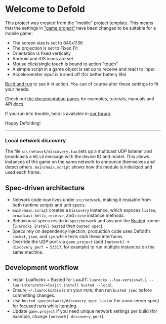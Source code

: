 # Welcome to Defold

This project was created from the "mobile" project template. This means that the settings in ["game.project"](defold://open?path=/game.project) have been changed to be suitable for a mobile game:

- The screen size is set to 640x1136
- The projection is set to Fixed Fit
- Orientation is fixed vertically
- Android and iOS icons are set
- Mouse click/single touch is bound to action "touch"
- A simple script in a game object is set up to receive and react to input
- Accelerometer input is turned off (for better battery life)

[Build and run](defold://build) to see it in action. You can of course alter these settings to fit your needs.

Check out [the documentation pages](https://defold.com/learn) for examples, tutorials, manuals and API docs.

If you run into trouble, help is available in [our forum](https://forum.defold.com).

Happy Defolding!

---

### Local network discovery

The file `src/network/discovery.lua` sets up a multicast UDP listener and broadcasts a `HELLO` message with the device ID and model. This allows instances of the game on the same network to announce themselves and detect others. `main/main.script` shows how the module is initialized and used each frame.

## Spec-driven architecture

- Network code now lives under `src/network`, making it reusable from both runtime scripts and unit specs.
- `main/main.script` creates a `Discovery` instance, which exposes `listen`, `broadcast_hello`, `receive`, and `close` instance methods.
- Behavioural specs reside in `spec/network` and assume the [Busted](https://lunarmodules.github.io/busted/) runner (`luarocks install busted` then `busted spec`).
- Specs rely on dependency injection; production code uses Defold's `socket`, `json`, and `sys` while tests stub these interfaces.
- Override the UDP port via `game.project` (add `[network]` → `discovery_port = 53317`, for example) to run multiple instances on the same machine.

## Development workflow

- Install LuaRocks + Busted for LuaJIT: `luarocks --lua-version=5.1 --lua-interpreter=luajit install busted --local`.
- Ensure `~/.luarocks/bin` is on your `PATH`, then run `busted spec` before committing changes.
- Use `busted spec/network/discovery_spec.lua` (or the room server spec) for focused runs while iterating.
- Update `game.project` if you need unique network settings per build (for example, change `[network] discovery_port`).
